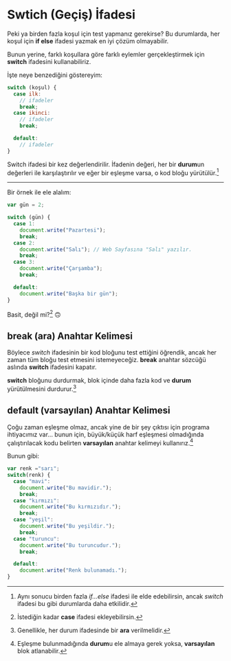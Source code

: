 # Swtich (Geçiş) İfadesi

Peki ya birden fazla koşul için test yapmanız gerekirse? Bu durumlarda, her koşul için **if else** ifadesi yazmak en iyi çözüm olmayabilir.

Bunun yerine, farklı koşullara göre farklı eylemler gerçekleştirmek için **switch** ifadesini kullanabiliriz.

İşte neye benzediğini göstereyim:
  
```javascript 
switch (koşul) {
  case ilk: 
    // ifadeler
    break;
  case ikinci: 
    // ifadeler
    break;

  default: 
    // ifadeler
}
```

Switch ifadesi bir kez değerlendirilir. İfadenin değeri, her bir **durum**un değerleri ile karşılaştırılır ve eğer bir eşleşme varsa, o kod bloğu yürütülür.[^1]

  [^1]: Aynı sonucu birden fazla *if...else* ifadesi ile elde edebilirsin, ancak *switch* ifadesi bu gibi durumlarda daha etkilidir.

<hr>

Bir örnek ile ele alalım:

```javascript
var gün = 2;

switch (gün) {
  case 1:
    document.write("Pazartesi");
    break;
  case 2:
    document.write("Salı"); // Web Sayfasına "Salı" yazılır.
    break;
  case 3:
    document.write("Çarşamba");
    break;

  default:
    document.write("Başka bir gün");
}
```

Basit, değil mi?[^2] 🙃

[^2]: İstediğin kadar **case** ifadesi ekleyebilirsin.

## break (ara) Anahtar Kelimesi

Böylece *switch* ifadesinin bir kod bloğunu test ettiğini öğrendik, ancak her zaman tüm bloğu test etmesini istemeyeceğiz. **break** anahtar sözcüğü aslında **switch** ifadesini kapatır.

**switch** bloğunu durdurmak, blok içinde daha fazla kod ve **durum** yürütülmesini durdurur.[^3]

  [^3]: Genellikle, her durum ifadesinde bir **ara** verilmelidir.

## default (varsayılan) Anahtar Kelimesi

Çoğu zaman eşleşme olmaz, ancak yine de bir şey çıktısı için programa ihtiyacımız var... bunun için, büyük/küçük harf eşleşmesi olmadığında çalıştırılacak kodu belirten **varsayılan** anahtar kelimeyi kullanırız.[^4]

Bunun gibi:

```javascript
var renk ="sarı";
switch(renk) {
  case "mavi": 
    document.write("Bu mavidir.");
    break;
  case "kırmızı":     
    document.write("Bu kırmızıdır.");
    break;
  case "yeşil": 
    document.write("Bu yeşildir.");    
    break;
  case "turuncu":  
    document.write("Bu turuncudur."); 
    break;

  default: 
    document.write("Renk bulunamadı.");
}
```

  [^4]: Eşleşme bulunmadığında **durum**u ele almaya gerek yoksa, **varsayılan** blok atlanabilir.

